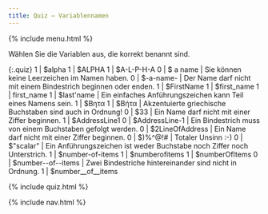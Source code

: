 ```yaml
---
title: Quiz — Variablennamen
---
```


{% include menu.html %}

Wählen Sie die Variablen aus, die korrekt benannt sind.

{:.quiz}
1 | $alpha
1 | $ALPHA
1 | $A-L-P-H-A
0 | $ a name | Sie können keine Leerzeichen im Namen haben.
0 | $-a-name- | Der Name darf nicht mit einem Bindestrich beginnen oder enden.
1 | $FirstName
1 | $first_name
1 | first_name
1 | $last'name | Ein einfaches Anführungszeichen kann Teil eines Namens sein.
1 | $Βητα
1 | $Βήτα | Akzentuierte griechische Buchstaben sind auch in Ordnung!
0 | $33 | Ein Name darf nicht mit einer Ziffer beginnen.
1 | $AddressLine1
0 | $AddressLine-1 | Ein Bindestrich muss von einem Buchstaben gefolgt werden.
0 | $2LineOfAddress | Ein Name darf nicht mit einer Ziffer beginnen.
0 | $)%^@!# | Totaler Unsinn :-)
0 | $"scalar" | Ein Anführungszeichen ist weder Buchstabe noch Ziffer noch Unterstrich.
1 | $number-of-items
1 | $numberofitems
1 | $numberOfItems
0 | $number<span>-</span>-of<span>-</span>-items | Zwei Bindestriche hintereinander sind nicht in Ordnung.
1 | $number__of__items

{% include quiz.html %}

{% include nav.html %}